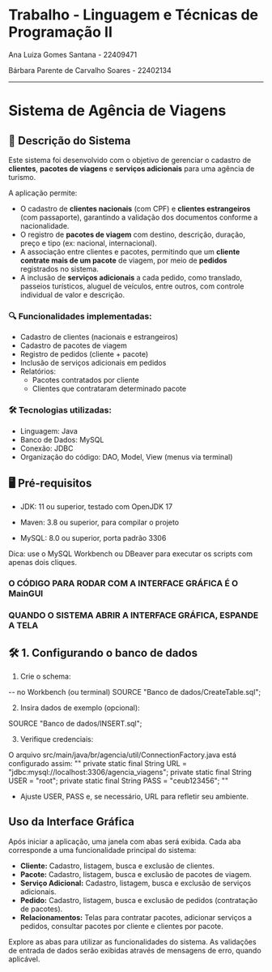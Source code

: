 # Trabalho - Linguagem e Técnicas de Programação II

Ana Luiza Gomes Santana - 22409471

Bárbara Parente de Carvalho Soares - 22402134


-----------------------------------------------------------------------------------------------------------------------------------

# Sistema de Agência de Viagens 

## 📄 Descrição do Sistema

Este sistema foi desenvolvido com o objetivo de gerenciar o cadastro de **clientes**, **pacotes de viagens** e **serviços adicionais** para uma agência de turismo.  

A aplicação permite:
- O cadastro de **clientes nacionais** (com CPF) e **clientes estrangeiros** (com passaporte), garantindo a validação dos documentos conforme a nacionalidade.
- O registro de **pacotes de viagem** com destino, descrição, duração, preço e tipo (ex: nacional, internacional).
- A associação entre clientes e pacotes, permitindo que um **cliente contrate mais de um pacote** de viagem, por meio de **pedidos** registrados no sistema.
- A inclusão de **serviços adicionais** a cada pedido, como translado, passeios turísticos, aluguel de veículos, entre outros, com controle individual de valor e descrição.

### 🔍 Funcionalidades implementadas:
- Cadastro de clientes (nacionais e estrangeiros)
- Cadastro de pacotes de viagem
- Registro de pedidos (cliente + pacote)
- Inclusão de serviços adicionais em pedidos
- Relatórios:
  - Pacotes contratados por cliente
  - Clientes que contrataram determinado pacote

### 🛠️ Tecnologias utilizadas:
- Linguagem: Java
- Banco de Dados: MySQL
- Conexão: JDBC
- Organização do código: DAO, Model, View (menus via terminal)

## 🖥 Pré‑requisitos

- JDK: 11 ou superior, testado com OpenJDK 17

- Maven: 3.8 ou superior, para compilar o projeto

- MySQL: 8.0 ou superior, porta padrão 3306

Dica: use o MySQL Workbench ou DBeaver para executar os scripts com apenas dois cliques.

### O CÓDIGO PARA RODAR COM A INTERFACE GRÁFICA É O MainGUI
### QUANDO O SISTEMA ABRIR A INTERFACE GRÁFICA, ESPANDE A TELA

## 🛠️ 1. Configurando o banco de dados

1. Crie o schema:

 -- no Workbench (ou terminal)
SOURCE "Banco de dados/CreateTable.sql";

2. Insira dados de exemplo (opcional):
   
SOURCE "Banco de dados/INSERT.sql";

3. Verifique credenciais:

O arquivo src/main/java/br/agencia/util/ConnectionFactory.java está configurado assim:
"" 
private static final String URL  = "jdbc:mysql://localhost:3306/agencia_viagens";
private static final String USER = "root";
private static final String PASS = "ceub123456"; 
"" 

- Ajuste USER, PASS e, se necessário, URL para refletir seu ambiente.
  
## Uso da Interface Gráfica

Após iniciar a aplicação, uma janela com abas será exibida. Cada aba corresponde a uma funcionalidade principal do sistema:

*   **Cliente:** Cadastro, listagem, busca e exclusão de clientes.
*   **Pacote:** Cadastro, listagem, busca e exclusão de pacotes de viagem.
*   **Serviço Adicional:** Cadastro, listagem, busca e exclusão de serviços adicionais.
*   **Pedido:** Cadastro, listagem, busca e exclusão de pedidos (contratação de pacotes).
*   **Relacionamentos:** Telas para contratar pacotes, adicionar serviços a pedidos, consultar pacotes por cliente e clientes por pacote.

Explore as abas para utilizar as funcionalidades do sistema. As validações de entrada de dados serão exibidas através de mensagens de erro, quando aplicável.

